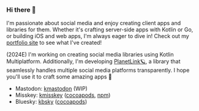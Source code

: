 ### Hi there 👋 

I'm passionate about social media and enjoy creating client apps and libraries for them. Whether it's crafting server-side apps with Kotlin or Go, or building iOS and web apps, I'm always eager to dive in! Check out my [portfolio site](https://uakihir0.github.io/) to see what I've created!

(2024E) I'm working on creating social media libraries using Kotlin Multiplatform. Additionally, I'm developing [PlanetLink🪐](https://github.com/uakihir0/planetlink), a library that seamlessly handles multiple social media platforms transparently. I hope you'll use it to craft some amazing apps 🙌

* Mastodon: [kmastodon](https://github.com/uakihir0/kmastodon) (WIP)
* Misskey: [kmisskey](https://github.com/uakihir0/kmisskey) ([cocoapods](https://github.com/uakihir0/kmisskey-cocoapods), [npm](https://github.com/uakihir0/kmisskey.js))
* Bluesky: [kbsky](https://github.com/uakihir0/kbsky) ([cocoapods](https://github.com/uakihir0/kbsky-cocoapods))
